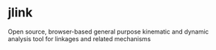 # jlink
Open source, browser-based general purpose kinematic and dynamic analysis tool for linkages and related mechanisms
